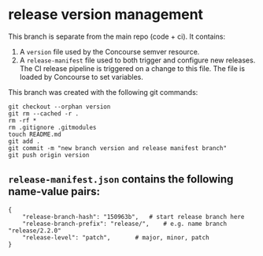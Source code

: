 # release version management

This branch is separate from the main repo (code + ci). It
contains:

1. A `version` file used by the Concourse semver resource.
2. A `release-manifest` file used to both trigger and configure new releases. The CI release pipeline is triggered on a change to this file. The file is loaded by Concourse to set variables.

This branch was created with the following git commands:

```
git checkout --orphan version
git rm --cached -r .
rm -rf *
rm .gitignore .gitmodules
touch README.md
git add .
git commit -m "new branch version and release manifest branch"
git push origin version
```

## `release-manifest.json` contains the following name-value pairs:

```
{
	"release-branch-hash": "150963b",	# start release branch here
	"release-branch-prefix": "release/",	# e.g. name branch "release/2.2.0"
	"release-level": "patch",		# major, minor, patch
}
```
